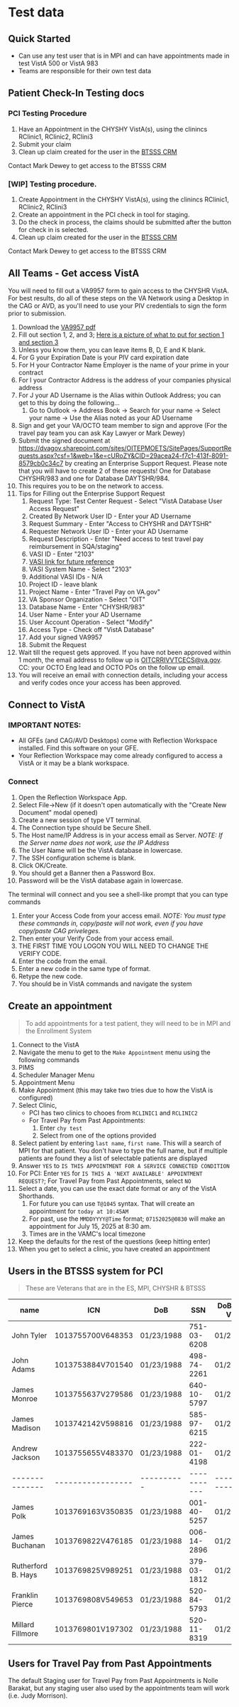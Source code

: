 # Test data

## Quick Started

- Can use any test user that is in MPI and can have appointments made in test VistA 500 or VistA 983
- Teams are responsible for their own test data


## Patient Check-In Testing docs

### PCI Testing Procedure

1. Have an Appointment in the CHYSHY VistA(s), using the clinincs RClinic1, RClinic2, RClini3
1. Submit your claim
1. Clean up claim created for the user in the [BTSSS CRM](https://dvagov-btsss-qa.crm9.dynamics.com/main.aspx?appid=410c62d5-3681-4423-9170-6801d95cacbe&forceUCI=1&newWindow=true&pagetype=entitylist&etn=contact&viewid=00000000-0000-0000-00aa-000010001004&viewType=1039)

Contact Mark Dewey to get access to the BTSSS CRM 

### [WIP] Testing procedure. 

1. Create Appointment in the CHYSHY VistA(s), using the clinincs RClinic1, RClinic2, RClini3
1. Create an appointment in the PCI check in tool for staging. 
1. Do the check in process, the claims should be submitted after the button for check in is selected. 
1. Clean up claim created for the user in the [BTSSS CRM](https://dvagov-btsss-qa.crm9.dynamics.com/main.aspx?appid=410c62d5-3681-4423-9170-6801d95cacbe&forceUCI=1&newWindow=true&pagetype=entitylist&etn=contact&viewid=00000000-0000-0000-00aa-000010001004&viewType=1039)

Contact Mark Dewey to get access to the BTSSS CRM 

## All Teams - Get access VistA

You will need to fill out a VA9957 form to gain access to the CHYSHR VistA. For best results, do all of these steps on the VA Network using a Desktop in the CAG or AVD, as you'll need to use your PIV credentials to sign the form prior to submission.

1. Download the [VA9957 pdf](https://dvagov.sharepoint.com/:b:/r/sites/OITEPMOETS/Shared%20Documents/VA9957.pdf)
2. Fill out section 1, 2, and 3; [Here is a picture of what to put for section 1 and section 3](./VA9957.section.1.and.3.PNG)
  1. Unless you know them, you can leave items B, D, E and K blank.
  2. For G your Expiration Date is your PIV card expiration date
  3. For H your Contractor Name Employer is the name of your prime in your contract
  4. For I your Contractor Address is the address of your companies physical address
  5. For J your AD Username is the Alias within Outlook Address; you can get to this by doing the following...
     1. Go to Outlook -> Address Book -> Search for your name -> Select your name -> Use the Alias noted as your AD Username
3. Sign and get your VA/OCTO team member to sign and approve (For the travel pay team you can ask Kay Lawyer or Mark Dewey)
4. Submit the signed document at https://dvagov.sharepoint.com/sites/OITEPMOETS/SitePages/SupportRequests.aspx?csf=1&web=1&e=cURoZY&CID=29acea24-f7c1-413f-8091-8579cb0c34c7 by creating an Enterprise Support Request. Please note that you will have to create 2 of these requests! One for Database CHYSHR/983 and one for Database DAYTSHR/984.
  1. This requires you to be on the network to access.
  2. Tips for Filling out the Enterprise Support Request 
     1. Request Type: Test Center Request - Select "VistA Database User Access Request"
     2. Created By Network User ID - Enter your AD Username
     3. Request Summary - Enter "Access to CHYSHR and DAYTSHR"
     4. Requester Network User ID - Enter your AD Username
     5. Request Description - Enter "Need access to test travel pay reimbursement in SQA/staging"
     6. VASI ID - Enter "2103"
       1. [VASI link for future reference](https://vaww.vear.ea.oit.va.gov/#system_and_application_domain_vasystems_na.htm)
     7. VASI System Name - Select "2103"
     8. Additional VASI IDs - N/A
     9. Project ID - leave blank
     10. Project Name - Enter "Travel Pay on VA.gov"
     11. VA Sponsor Organization - Select "OIT"
     12. Database Name - Enter "CHYSHR/983"
     13. User Name - Enter your AD Username
     14. User Account Operation - Select "Modify"
     15. Access Type - Check off "VistA Database"
     16. Add your signed VA9957
     17. Submit the Request
5. Wait till the request gets approved. If you have not been approved within 1 month, the email address to follow up is OITCRRIVVTCECS@va.gov. CC: your OCTO Eng lead and OCTO POs on the follow up email.
6. You will receive an email with connection details, including your access and verify codes once your access has been approved.

## Connect to VistA

### IMPORTANT NOTES: 

- All GFEs (and CAG/AVD Desktops) come with Reflection Workspace installed. Find this software on your GFE.  
- Your Reflection Workspace may come already configured to access a VistA or it may be a blank workspace.

### Connect

1. Open the Reflection Workspace App.
1. Select File->New (if it doesn't open automatically with the "Create New Document" modal opened)
1. Create a new session of type VT terminal.
1. The Connection type should be Secure Shell.
1. The Host name/IP Address is in your access email as Server. _NOTE: If the Server name does not work, use the IP Address_ 
1. The User Name will be the VistA database in lowercase.
1. The SSH configuration scheme is blank.
1. Click OK/Create.
1. You should get a Banner then a Password Box.
1. Password will be the VistA database again in lowercase.

The terminal will connect and you see a shell-like prompt that you can type commands

1. Enter your Access Code from your access email. _NOTE: You must type these commands in, copy/paste will not work, even if you have copy/paste CAG priveleges._
1. Then enter your Verify Code from your access email.
1. THE FIRST TIME YOU LOGON YOU WILL NEED TO CHANGE THE VERIFY CODE.
1. Enter the code from the email.
1. Enter a new code in the same type of format.
1. Retype the new code.
1. You should be in VistA commands and navigate the system 
 

## Create an appointment 

> To add appointments for a test patient, they will need to be in MPI and the Enrollment System

1. Connect to the VistA
1. Navigate the menu to get to the `Make Appointment` menu using the following commands
  1. PIMS
  1. Scheduler Manager Menu
  1. Appointment Menu
  1. Make Appointment (this may take two tries due to how the VistA is configured)
1. Select Clinic,
   - PCI has two clinics to chooes from `RCLINIC1` and `RCLINIC2`
   - For Travel Pay from Past Appointments:
     1. Enter `chy test`
     2. Select from one of the options provided
1. Select patient by entering  `last name`, `first name`. This will a search of MPI for that patient. You don't have to type the full name, but if multiple patients are found they a list of selectable patients are displayed
1. Answer `YES` to `IS THIS APPOINTMENT FOR A SERVICE CONNECTED CONDITION`
1. For PCI: Enter `YES` for `IS THIS A 'NEXT AVAILABLE' APPOINTMENT REQUEST?`; For Travel Pay from Past Appointments, select `NO`
1. Select a date, you can use the exact date format or any of the VistA Shorthands.
    1. For future you can use `T@1045` syntax. That will create an appointment for `today at 10:45AM`
    2. For past, use the `MMDDYYYY@Time` format; `07152025@0830` will make an appointment for July 15, 2025 at 8:30 am.
    3. Times are in the VAMC's local timezone
1. Keep the defaults for the rest of the questions (keep hitting enter)
1. When you get to select a clinic, you have created an appointment


## Users in the BTSSS system for PCI

> These are Veterans that are in the ES, MPI, CHYSHR & BTSSS 


| name           | ICN               | DoB        | SSN         | DoB In PCI VistA | Assigned to      |
| -------------- | ----------------- | ---------- | ----------- | ---------------- | ---------------- |
| John Tyler     | 1013755700V648353 | 01/23/1988 | 751-03-6208 | 01/23/1988       | Adrian           |
| John Adams     | 1013753884V701540 | 01/23/1988 | 498-74-2261 | 01/23/1989       | Brian            |
| James Monroe   | 1013755637V279586 | 01/23/1988 | 640-10-5797 | 01/23/1990       | Kanchana         |
| James Madison  | 1013742142V598816 | 01/23/1988 | 585-97-6215 | 01/23/1991       | Gaurav           |
| Andrew Jackson | 1013755655V483370 | 01/23/1988 | 222-01-4198 | 01/23/1992       | John             |
| -------------- | ----------------- | ---------- | ----------- | ---------------- |----------------  |
| James Polk          | 1013769163V350835 | 01/23/1988  | 001-40-5257 | 01/23/1988         | Lori             |
| James Buchanan      | 1013769822V476185 | 01/23/1988  | 006-14-2896 | 01/23/1988         | Shawn            |
| Rutherford B. Hays | 1013769825V989251 | 01/23/1988  | 379-03-1812 | 01/23/1988         | Ben, Zach        |
| Franklin Pierce     | 1013769808V549653 | 01/23/1988  | 520-84-5793 | 01/23/1988         | Ben, Zach |
| Millard Fillmore    | 1013769801V197302 | 01/23/1988  | 520-11-8319 | 01/23/1988         | Ya-ching, Kelly, Christina |

## Users for Travel Pay from Past Appointments

The default Staging user for Travel Pay from Past Appointments is Nolle Barakat, but any staging user also used by the appointments team will work (i.e. Judy Morrison).

